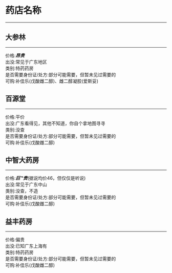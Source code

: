 # 药店名称
___
## 大参林
___
价格:***昂贵***<br>
出没:常见于广东地区<br>
类别:特药药房<br>
是否需要身份证/处方:部分可能需要，但暂未见过需要的<br>
可购:补佳乐(戊酸雌二醇)、雌二醇凝胶(爱斯妥)
## 百源堂
___
价格:平价<br>
出没:广东看得见，其他不知道，你自个拿地图寻寻<br>
类别:没查<br>
是否需要身份证/处方:部分可能需要，但暂未见过需要的<br>
可购:补佳乐(戊酸雌二醇)
## 中智大药房
___
价格:***巨™贵***(据说均价46，但仅仅是听说)<br>
出没:常见于广东中山<br>
类别:没查，不造<br>
是否需要身份证/处方:部分可能需要，但暂未见过需要的<br>
可购:补佳乐(戊酸雌二醇)
## 益丰药房
___
价格:偏贵<br>
出没:已知广东上海有<br>
类别:特药药房<br>
是否需要身份证/处方:部分可能需要，但暂未见过需要的<br>
可购:补佳乐(戊酸雌二醇)
